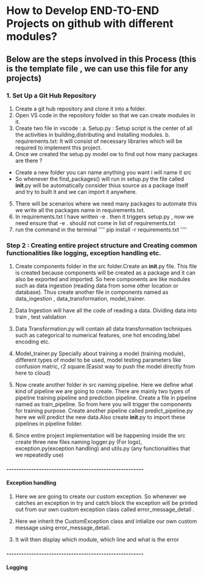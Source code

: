 # How to Develop END-TO-END Projects on github with different modules?

## Below are the steps involved in this Process (this is the template file , we can use this file for any projects)

### 1. Set Up a Git Hub Repository 

1. Create a git hub repository and clone it into a folder.
2. Open VS code in the repository folder so that we can create modules in it.
3. Create two file in vscode :
   a. Setup.py : Setup script is the center of all the activities in building,distributing and installing modules.
   b. requirements.txt: It will consist of necessary libraries which will be required to implement this project.
4. Once we created the setup.py model ow to find out how many packages are there ?

- Create a new folder you can name anything you want i will name it src
-  So whenever the find_packages() will run in setup.py the file called __init__.py will be automatically consider thius source as a package itself and try to built it and we can import it anywhere.

5. There will be scenarios where we need many packages to automate this we write all the packages name in requirements.txt.
6. In requirements.txt I have written -e . then it triggers setup.py , now we need ensure that  -e . should not come in list of requirements.txt 
7. run the command in the terminal '''' pip install -r requirements.txt ''''


### Step 2 : Creating entire project structure and Creating common functionalities like logging, exception handling etc.

1. Create components folder in the src folder.Create an __init__.py file. This file is created because components will be created as a package and it can also be exported and imported. So here components are like modules such as data ingestion (reading data from some other location or database). Thus create another file in components named as data_ingestion , data_transformation, model_trainer.

2. Data Ingestion will have all the code of reading a data.
Dividing data into train , test validation 

3. Data Transformation.py will contain all data transformation techniques such as categorical to numerical features, one hot encoding,label encoding etc.

4. Model_trainer.py  Specially about training a model (training module), different types of model to be used, model testing parameters like confusion matric, r2 square.(Easist way to push the model directly from here to cloud)


5. Now create another folder in src naming pipeline. Here we define what kind of pipeline we are going to create. There are mainly two types of pipeline training pipeline and prediction pipeline. Create a file in pipeline named as train_pipeline. So from here you will trigger the components for training purpose. Create another pipeline called predict_pipeline.py here we will predict the new data.Also create __init__.py to import these pipelines in pipeline folder.

6. Since entire project implementation will be happening inside the src create three new files naming logger.py (For logs), exception.py(exception handling) and utils.py (any functionalities that we repeatedly use)

#### -------------------------------------------------------

#### Exception handling 

1. Here we are going to create our custom exception. So whenever we catches an exception in try and catch block the exception will be printed out from our own custom exception class  called error_message_detail .

2. Here we inherit the CustomException class and intialize our own custom message using error_message_detail.

3. It will then display which module, which line and what is the error

#### -------------------------------------------------------
#### Logging








